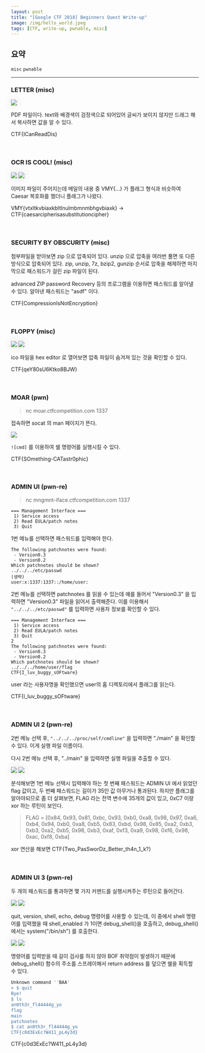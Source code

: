 ```yaml
---
layout: post
title: "[Google CTF 2018] Beginners Quest Write-up"
image: /img/hello_world.jpeg
tags: [CTF, write-up, pwnable, misc]
---
```


<style>
.effect {
      display: inline-block;
      box-shadow: 0px 0px 20px -5px rgba(0, 0, 0, 0.8);
}
</style>

## 요약
`misc` `pwnable`

---
### LETTER (misc)
<img src="/img/google_letter.JPG" class="effect">

PDF 파일이다. text와 배경색이 검정색으로 되어있어 글씨가 보이지 않지만 드래그 해서 복사하면 값을 알 수 있다.

CTF{ICanReadDis}
<br><br><br>

### OCR IS COOL! (misc)
<img src="/img/google_ocr1.png" class="effect">

<img src="/img/google_ocr2.JPG" class="effect">

이미지 파일이 주어지는데 메일의 내용 중 VMY{...} 가 플래그 형식과 비슷하여 Caesar 복호화를 했더니 플래그가 나왔다.

VMY{vtxltkvbiaxkbltlnulmbmnmbhgvbiaxk} &rarr; CTF{caesarcipherisasubstitutioncipher}
<br><br><br>

### SECURITY BY OBSCURITY (misc)
첨부파일을 받아보면 zip 으로 압축되어 있다. unzip 으로 압축을 여러번 풀면 또 다른 방식으로 압축되어 있다. zip, unzip, 7z, bzip2, gunzip 순서로 압축을 해제하면 마지막으로 패스워드가 걸린 zip 파일이 된다.

advanced ZIP password Recovery 등의 프로그램을 이용하면 패스워드를 알아낼 수 있다. 알아낸 패스워드는 "asdf" 이다.

CTF{CompressionIsNotEncryption}
<br><br><br>

### FLOPPY (misc)
<img src="/img/google_floppy.JPG" class="effect">

<img src="/img/google_floppy_.JPG" class="effect">

ico 파일을 hex editor 로 열어보면 압축 파일이 숨겨져 있는 것을 확인할 수 있다.

CTF{qeY80sU6Ktko8BJW}
<br><br><br>

### MOAR (pwn)

> nc moar.ctfcompetition.com 1337

접속하면 socat 의 man 페이지가 뜬다.

<img src="/img/google_moar.JPG" class="effect">

`![cmd]` 를 이용하여 쉘 명령어를 실행시킬 수 있다.

CTF{SOmething-CATastr0phic}
<br><br><br>

### ADMIN UI (pwn-re)

> nc mngmnt-iface.ctfcompetition.com 1337

```
=== Management Interface ===
 1) Service access
 2) Read EULA/patch notes
 3) Quit
```
1번 메뉴를 선택하면 패스워드를 입력해야 한다.

```
The following patchnotes were found:
 - Version0.3
 - Version0.2
Which patchnotes should be shown?
../../../etc/passwd
(생략)
user:x:1337:1337::/home/user:
```
2번 메뉴를 선택하면 patchnotes 를 읽을 수 있는데 예를 들어서 "Version0.3" 을 입력하면 "Version0.3" 파일을 읽어서 출력해준다.
이를 이용해서 `"../../../etc/passwd"` 를 입력하면 사용자 정보를 확인할 수 있다.


```
=== Management Interface ===
 1) Service access
 2) Read EULA/patch notes
 3) Quit
2
The following patchnotes were found:
 - Version0.3
 - Version0.2
Which patchnotes should be shown?
../../../home/user/flag
CTF{I_luv_buggy_sOFtware}
```
user 라는 사용자명을 확인했으면 user의 홈 디렉토리에서 플래그를 읽는다.

CTF{I_luv_buggy_sOFtware}
<br><br><br>

### ADMIN UI 2 (pwn-re)

2번 메뉴 선택 후, `"../../../proc/self/cmdline"` 을 입력하면 "./main" 을 확인할 수 있다. 이게 실행 파일 이름이다.

다시 2번 메뉴 선택 후, "../main" 을 입력하면 실행 파일을 추출할 수 있다.

<img src="/img/google_adminui2.JPG" class="effect">
<img src="/img/google_adminui2_.JPG" class="effect">

분석해보면 1번 메뉴 선택시 입력해야 하는 첫 번째 패스워드는 ADMIN UI 에서 읽었던 flag 값이고, 두 번째 패스워드는 길이가 35인 값 아무거나 통과된다.
하지만 플래그를 알아야되므로 좀 더 살펴보면, FLAG 라는 전역 변수에 35개의 값이 있고, 0xC7 이랑 xor 하는 루틴이 보인다.

> FLAG = [0x84, 0x93, 0x81, 0xbc, 0x93, 0xb0, 0xa8, 0x98, 0x97, 0xa6, 0xb4, 0x94, 0xb0, 0xa8, 0xb5, 0x83, 0xbd, 0x98, 0x85, 0xa2, 0xb3, 0xb3, 0xa2, 0xb5, 0x98, 0xb3, 0xaf, 0xf3, 0xa9, 0x98, 0xf6, 0x98, 0xac, 0xf8, 0xba]

xor 연산을 해보면
CTF{Two_PasSworDz_Better_th4n_1_k?}
<br><br><br>

### ADMIN UI 3 (pwn-re)

두 개의 패스워드를 통과하면 몇 가지 커맨드를 실행시켜주는 루틴으로 들어간다.

<img src="/img/google_adminui3_shell.JPG" class="effect">
<img src="/img/google_adminui3_system.JPG" class="effect">

quit, version, shell, echo, debug 명령어를 사용할 수 있는데, 이 중에서 shell 명령어를 입력했을 때 shell_enabled 가 1이면 debug_shell()을 호출하고, debug_shell() 에서는 system("/bin/sh") 를 호출한다.

<img src="/img/google_adminui3.JPG" class="effect">
<img src="/img/google_adminui3_.JPG" class="effect">

명령어를 입력받을 때 길이 검사를 하지 않아 BOF 취약점이 발생하기 때문에 debug_shell() 함수의 주소를 스프레이해서 return address 를 덮으면 쉘을 획득할 수 있다.

```bash
Unknown command ''BAA'
> $ quit
Bye!
$ ls
an0th3r_fl44444g_yo
flag
main
patchnotes
$ cat an0th3r_fl44444g_yo
CTF{c0d3ExEc?W411_pL4y3d}
```

CTF{c0d3ExEc?W411_pL4y3d}
